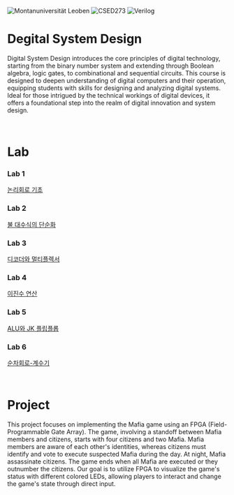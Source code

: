 ![Montanuniversität Leoben](https://img.shields.io/badge/MontanuniversitätLeoben-%239a034c)
![CSED273](https://img.shields.io/badge/CSED273-gray)
![Verilog](https://img.shields.io/badge/Verilog-yellow)

# Degital System Design

Digital System Design introduces the core principles of digital technology, starting from the binary number system and extending through Boolean algebra, logic gates, to combinational and sequential circuits. This course is designed to deepen understanding of digital computers and their operation, equipping students with skills for designing and analyzing digital systems. Ideal for those intrigued by the technical workings of digital devices, it offers a foundational step into the realm of digital innovation and system design.

</br>

# Lab
### Lab 1 
[논리회로 기초](https://github.com/kch34811/digital-system-design/tree/main/Lab/Lab1)
### Lab 2
[불 대수식의 단순화](https://github.com/kch34811/digital-system-design/tree/main/Lab/Lab2)
### Lab 3
[디코더와 멀티플렉서](https://github.com/kch34811/digital-system-design/tree/main/Lab/Lab3)
### Lab 4
[이진수 연산](https://github.com/kch34811/digital-system-design/tree/main/Lab/Lab4)
### Lab 5
[ALU와 JK 플립플롭](https://github.com/kch34811/digital-system-design/tree/main/Lab/Lab5)
### Lab 6
[순차회로-계수기](https://github.com/kch34811/digital-system-design/tree/main/Lab/Lab6)

</br>

# Project

This project focuses on implementing the Mafia game using an FPGA (Field-Programmable Gate Array). The game, involving a standoff between Mafia members and citizens, starts with four citizens and two Mafia. Mafia members are aware of each other's identities, whereas citizens must identify and vote to execute suspected Mafia during the day. At night, Mafia assassinate citizens. The game ends when all Mafia are executed or they outnumber the citizens. Our goal is to utilize FPGA to visualize the game's status with different colored LEDs, allowing players to interact and change the game's state through direct input.
